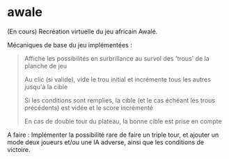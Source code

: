 # awale
(En cours) Recréation virtuelle du jeu africain Awalé.

Mécaniques de base du jeu implémentées : 
> Affiche les possibilités en surbrillance au survol des 'trous' de la planche de jeu
> 
> Au clic (si valide), vide le trou initial et incrémente tous les autres jusqu'à la cible
> 
> Si les conditions sont remplies, la cible (et le cas échéant les trous précédents) est vidée et le score incrémenté
> 
> En cas de double tour du plateau, la bonne cible est prise en compte

A faire : Implémenter la possibilité rare de faire un triple tour, et ajouter un mode deux joueurs et/ou une IA adverse, ainsi que les conditions de victoire.
